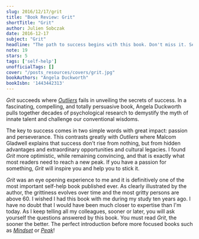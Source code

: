 ```yaml
---
slug: 2016/12/17/grit
title: "Book Review: Grit"
shortTitle: "Grit"
author: Julien Sobczak
date: 2016-12-17
subject: "Grit"
headline: "The path to success begins with this book. Don't miss it. Seriously."
note: 19
stars: 5
tags: ['self-help']
unofficialTags: []
cover: "/posts_resources/covers/grit.jpg"
bookAuthors: "Angela Duckworth"
bookIsbn: '1443442313'
---
```



*Grit* succeeds where [*Outliers*](/read/2017/2017-01-11-outliers) fails in unveiling the secrets of success. In a fascinating, compelling, and totally persuasive book, Angela Duckworth pulls together decades of psychological research to demystify the myth of innate talent and challenge our conventional wisdoms.

The key to success comes in two simple words with great impact: passion and perseverance. This contrasts greatly with *Outliers* where Malcom Gladwell explains that success don't rise from nothing, but from hidden advantages and extraordinary opportunities and cultural legacies. I found *Grit*  more optimistic, while remaining convincing, and that is exactly what most readers need to reach a new peak. If you have a passion for something, *Grit* will inspire you and help you to stick it.

*Grit* was an eye opening experience to me and it is definitively one of the most important self-help book published ever. As clearly illustrated by the author, the grittiness evolves over time and the most gritty persons are above 60. I wished I had this book with me during my study ten years ago. I have no doubt that I would have been much closer to expertise than I'm today. As I keep telling all my colleagues, sooner or later, you will ask yourself the questions answered by this book. You must read *Grit*, the sooner the better. The perfect introduction before more focused books such as [*Mindset*](/read/2016/2016-12-31-mindset) or [*Peak*](/read/2017/2017-01-25-peak)!

